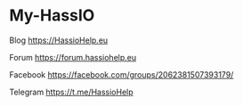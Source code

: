 # My-HassIO

Blog
https://HassioHelp.eu

Forum
https://forum.hassiohelp.eu

Facebook
https://facebook.com/groups/2062381507393179/

Telegram
https://t.me/HassioHelp

